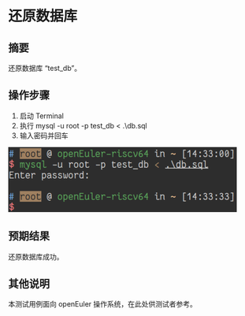# 还原数据库

## 摘要

还原数据库 “test_db”。

## 操作步骤

1. 启动 Terminal
2. 执行 mysql -u root -p test_db < .\db.sql
3. 输入密码并回车

![还原数据库](./img/还原数据库.png)

## 预期结果

还原数据库成功。

## 其他说明

本测试用例面向 openEuler 操作系统，在此处供测试者参考。
